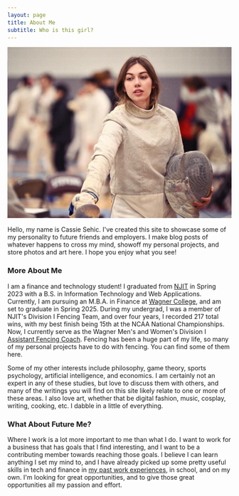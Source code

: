 ```yaml
---
layout: page
title: About Me
subtitle: Who is this girl?
---
```

![me](/assets/img/prof.jpg)

Hello, my name is Cassie Sehic. I've created this site to showcase some of my personality to future friends and employers. I make blog posts of whatever happens to cross my mind, showoff my personal projects, and store photos and art here. I hope you enjoy what you see!

### More About Me

I am a finance and technology student! I graduated from [NJIT](https://www.njit.edu/) in Spring 2023 with a B.S. in Information Technology and Web Applications. Currently, I am pursuing an M.B.A. in Finance at [Wagner College](https://wagner.edu/), and am set to graduate in Spring 2025. During my undergrad, I was a member of NJIT's Division I Fencing Team, and over four years, I recorded 217 total wins, with my best finish being 15th at the NCAA National Championships. Now, I currently serve as the Wagner Men's and Women's Division I [Assistant Fencing Coach](https://wagnerathletics.com/news/2023/8/21/mens-fencing-cassandra-sehic-named-fencing-graduate-assistant-coach.aspx). Fencing has been a huge part of my life, so many of my personal projects have to do with fencing. You can find some of them here.

Some of my other interests include philosophy, game theory, sports psychology, artificial intelligence, and economics. I am certainly not an expert in any of these studies, but love to discuss them with others, and many of the writings you will find on this site likely relate to one or more of these areas. I also love art, whether that be digital fashion, music, cosplay, writing, cooking, etc. I dabble in a little of everything.

### What About Future Me?

Where I work is a lot more important to me than what I do. I want to work for a business that has goals that I find interesting, and I want to be a contributing member towards reaching those goals. I believe I can learn anything I set my mind to, and I have already picked up some pretty useful skills in tech and finance in [my past work experiences](https://www.linkedin.com/in/cassandrasehic/), in school, and on my own. I'm looking for great opportunities, and to give those great opportunities all my passion and effort.
